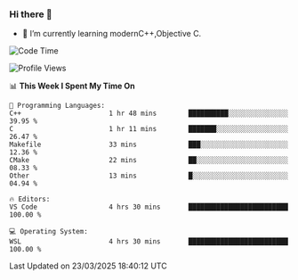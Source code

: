 ### Hi there 👋
- 🌱 I’m currently learning modernC++,Objective C.
<!--
**Asukaki7/Asukaki7** is a ✨ _special_ ✨ repository because its `README.md` (this file) appears on your GitHub profile.

Here are some ideas to get you started:

- 🔭 I’m currently working on ...
- 🌱 I’m currently learning ...
- 👯 I’m looking to collaborate on ...
- 🤔 I’m looking for help with ...
- 💬 Ask me about ...
- 📫 How to reach me: ...
- 😄 Pronouns: ...
- ⚡ Fun fact: ...
-->
<!--START_SECTION:waka-->
![Code Time](http://img.shields.io/badge/Code%20Time-499%20hrs%2028%20mins-blue)

![Profile Views](http://img.shields.io/badge/Profile%20Views-0-blue)

📊 **This Week I Spent My Time On** 

```text
💬 Programming Languages: 
C++                      1 hr 48 mins        ██████████░░░░░░░░░░░░░░░   39.95 % 
C                        1 hr 11 mins        ███████░░░░░░░░░░░░░░░░░░   26.47 % 
Makefile                 33 mins             ███░░░░░░░░░░░░░░░░░░░░░░   12.36 % 
CMake                    22 mins             ██░░░░░░░░░░░░░░░░░░░░░░░   08.33 % 
Other                    13 mins             █░░░░░░░░░░░░░░░░░░░░░░░░   04.94 % 

🔥 Editors: 
VS Code                  4 hrs 30 mins       █████████████████████████   100.00 % 

💻 Operating System: 
WSL                      4 hrs 30 mins       █████████████████████████   100.00 % 
```


 Last Updated on 23/03/2025 18:40:12 UTC
<!--END_SECTION:waka-->
